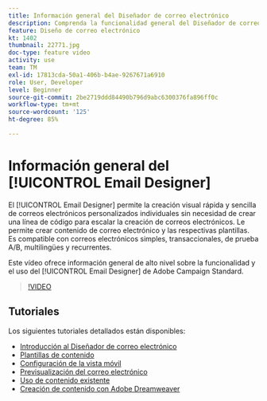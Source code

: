 ```yaml
---
title: Información general del Diseñador de correo electrónico
description: Comprenda la funcionalidad general del Diseñador de correo electrónico y cómo diseñar un correo electrónico desde cero.
feature: Diseño de correo electrónico
kt: 1402
thumbnail: 22771.jpg
doc-type: feature video
activity: use
team: TM
exl-id: 17813cda-50a1-406b-b4ae-9267671a6910
role: User, Developer
level: Beginner
source-git-commit: 2be2719ddd84490b796d9abc6300376fa896ff0c
workflow-type: tm+mt
source-wordcount: '125'
ht-degree: 85%

---
```


# Información general del [!UICONTROL Email Designer]

El [!UICONTROL Email Designer] permite la creación visual rápida y sencilla de correos electrónicos personalizados individuales sin necesidad de crear una línea de código para escalar la creación de correos electrónicos. Le permite crear contenido de correo electrónico y las respectivas plantillas. Es compatible con correos electrónicos simples, transaccionales, de prueba A/B, multilingües y recurrentes.

Este vídeo ofrece información general de alto nivel sobre la funcionalidad y el uso del [!UICONTROL Email Designer] de Adobe Campaign Standard.

>[!VIDEO](https://video.tv.adobe.com/v/22771?quality=12)

## Tutoriales

Los siguientes tutoriales detallados están disponibles:

* [Introducción al Diseñador de correo electrónico](/help/designing-content/email-designer/getting-started-with-the-email-designer.md)
* [Plantillas de contenido](/help/designing-content/email-designer/email-content-templates.md)
* [Configuración de la vista móvil](/help/designing-content/email-designer/configure-the-mobile-view.md)
* [Previsualización del correo electrónico](/help/designing-content/email-designer/preview-your-email.md)
* [Uso de contenido existente](/help/designing-content/email-designer/working-with-existing-content.md)
* [Creación de contenido con Adobe Dreamweaver](/help/designing-content/email-designer/dreamweaver-integration.md)
